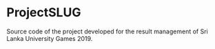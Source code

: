 # ProjectSLUG
Source code of the project developed for the result management of Sri Lanka University Games 2019.
